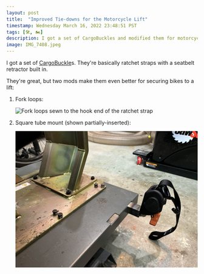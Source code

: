 ```yaml
---
layout: post
title:  "Improved Tie-downs for the Motorcycle Lift"
timestamp: Wednesday March 16, 2022 23:48:51 PST
tags: [🛠, 🏍]
description: I got a set of CargoBuckles and modified them for motorcycle lift duty.
image: IMG_7408.jpeg
---
```


I got a set of [CargoBuckle](https://www.imminet.com/products/tie-downs/cargobuckle/)s. They're basically ratchet straps with a seatbelt retractor built in.

They're great, but two mods make them even better for securing bikes to a lift:

1. Fork loops:
   
    ![Fork loops sewn to the hook end of the ratchet strap](IMG_7023.jpeg)
    
2. Square tube mount (shown partially-inserted):
    
    ![CargoBuckle mounted to the lift](66919137953__A1A93B81-CDA6-43BD-A093-4FB69A6AE182.jpeg)
